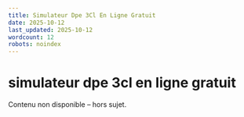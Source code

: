 ```yaml
---
title: Simulateur Dpe 3Cl En Ligne Gratuit
date: 2025-10-12
last_updated: 2025-10-12
wordcount: 12
robots: noindex
---
```


# simulateur dpe 3cl en ligne gratuit

Contenu non disponible – hors sujet.